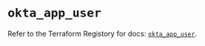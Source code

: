 # `okta_app_user`

Refer to the Terraform Registory for docs: [`okta_app_user`](https://www.terraform.io/docs/providers/okta/r/app_user).
